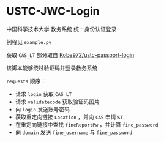 # USTC-JWC-Login

中国科学技术大学 教务系统 统一身份认证登录

例程见 `example.py` 

获取 `CAS_LT` 部分取自 [Kobe972/ustc-passport-login](https://github.com/Kobe972/ustc-passport-login) 

该脚本能够绕过验证码并登录教务系统

`requests` 顺序：

 - 请求 `login` 获取 `CAS_LT`
 - 请求 `validatecode` 获取验证码图片
 - 向 `login` 发送账号密码
 - 获取重定向链接 `Location` ，并向 `CAS` 申请 `ST`
 - 在重定向链接中查找 `fineReportPw` ，并计算 `fine_password`
 - 向 `domain` 发送 `fine_username` 与 `fine_password`